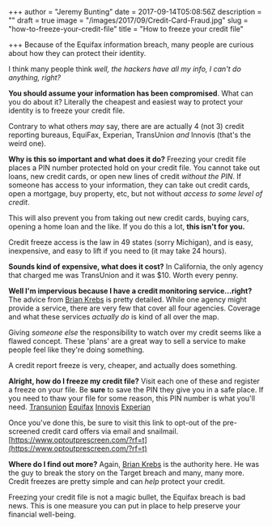 +++
author = "Jeremy Bunting"
date = 2017-09-14T05:08:56Z
description = ""
draft = true
image = "/images/2017/09/Credit-Card-Fraud.jpg"
slug = "how-to-freeze-your-credit-file"
title = "How to freeze your credit file"

+++
Because of the Equifax information breach, many people are curious about how they can protect their identity.

I think many people think _well, the hackers have all my info, I can't do anything, right?_

**You should assume your information has been compromised**. What can you do about it? Literally the cheapest and easiest way to protect your identity is to freeze your credit file.

Contrary to what others _may_ say, there are are actually 4 (not 3) credit reporting bureaus, EquiFax, Experian, TransUnion _and_ Innovis (that's the weird one).

**Why is this so important and what does it do?**
Freezing your credit file places a PIN number protected hold on your credit file. You cannot take out loans, new credit cards, or open new lines of credit _without the PIN_. If someone has access to your information, they can take out credit cards, open a mortgage, buy property, etc, but not without _access to some level of credit_.

This will also prevent you from taking out new credit cards, buying cars, opening a home loan and the like. If you do this a lot, **this isn't for you.**

Credit freeze access is the law in 49 states (sorry Michigan), and is easy, inexpensive, and easy to lift if you need to (it may take 24 hours).

**Sounds kind of expensive, what does it cost?**
In California, the only agency that charged me was TransUnion and it was $10. Worth every penny.

**Well I'm impervious because I have a credit monitoring service...right?**
The advice from [Brian Krebs](https://krebsonsecurity.com/2014/03/are-credit-monitoring-services-worth-it/) is pretty detailed. While one agency might provide a service, there are very few that cover all four agencies. Coverage and what these services _actually do_ is kind of all over the map.

Giving _someone else_ the responsibility to watch over my credit seems like a flawed concept. These 'plans' are a great way to sell a service to make people feel like they're doing something.

A credit report freeze is very, cheaper, and actually does something.

**Alright, how do I freeze my credit file?**
Visit each one of these and register a freeze on your file. Be **sure** to save the PIN they give you in a safe place. If you need to thaw your file for some reason, this PIN number is what you'll need.
[Transunion](https://freeze.transunion.com/sf/securityFreeze/landingPage.jsp)
[Equifax](https://www.equifax.com/personal/credit-report-services/credit-freeze/)
[Innovis](https://www.innovis.com/securityFreeze/index)
[Experian](https://www.experian.com/ncaconline/freeze#registration)

Once you've done this, be sure to visit this link to opt-out of the pre-screened credit card offers via email and snailmail.
[https://www.optoutprescreen.com/?rf=t](https://www.optoutprescreen.com/?rf=t)

**Where do I find out more?**
Again, [Brian Krebs](https://krebsonsecurity.com/2017/09/the-equifax-breach-what-you-should-know/) is the authority here. He was the guy to break the story on the Target breach and many, many more. Credit freezes are pretty simple and can _help_ protect your credit.

Freezing your credit file is not a magic bullet, the Equifax breach is bad news. This is one measure you can put in place to help preserve your financial well-being.